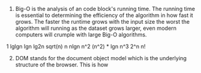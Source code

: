 1. Big-O is the analysis of an code block's running time. The running time
is essential to determining the efficiency of the algorithm in how fast it grows.
The faster the runtime grows with the input size the worst the algorithm will running
as the dataset grows larger, even modern computers will crumple with large Big-O algorithms.

1
lglgn
lgn
lg2n
sqrt(n)
n
nlgn
n^2
(n^2) * lgn
n^3
2^n
n!

2. DOM stands for the document object model which is the underlying structure of
the browser. This is how 